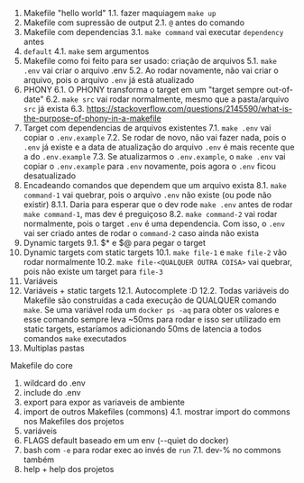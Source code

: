 1. Makefile "hello world"
  1.1. fazer maquiagem `make up`
2. Makefile com supressão de output
  2.1. `@` antes do comando
3. Makefile com dependencias
  3.1. `make command` vai executar `dependency` antes
4. `default`
  4.1. `make` sem argumentos
5. Makefile como foi feito para ser usado: criação de arquivos
  5.1. `make .env` vai criar o arquivo .env
  5.2. Ao rodar novamente, não vai criar o arquivo, pois o arquivo `.env` já está atualizado
6. PHONY
  6.1. O PHONY transforma o target em um "target sempre out-of-date"
  6.2. `make src` vai rodar normalmente, mesmo que a pasta/arquivo `src` já exista
  6.3. https://stackoverflow.com/questions/2145590/what-is-the-purpose-of-phony-in-a-makefile
7. Target com dependencias de arquivos existentes
  7.1. `make .env` vai copiar o `.env.example`
  7.2. Se rodar de novo, não vai fazer nada, pois o `.env` já existe e a data de atualização do arquivo `.env` é mais recente que a do `.env.example`
  7.3. Se atualizarmos o `.env.example`, o `make .env` vai copiar o `.env.example` para `.env` novamente, pois agora o `.env` ficou desatualizado
8. Encadeando comandos que dependem que um arquivo exista
  8.1. `make command-1` vai quebrar, pois o arquivo `.env` não existe (ou pode não existir)
    8.1.1. Daria para esperar que o dev rode `make .env` antes de rodar `make command-1`, mas dev é preguiçoso
  8.2. `make command-2` vai rodar normalmente, pois o target `.env` é uma dependencia. Com isso, o `.env` vai ser criado antes de rodar o `command-2` caso ainda não exista
9. Dynamic targets
  9.1. $* e $@ para pegar o target
10. Dynamic targets com static targets
  10.1. `make file-1` e `make file-2` vão rodar normalmente
  10.2. `make file-<QUALQUER OUTRA COISA>` vai quebrar, pois não existe um target para `file-3`
11. Variáveis
12. Variáveis + static targets
  12.1. Autocomplete :D
  12.2. Todas variáveis do Makefile são construídas a cada execução de QUALQUER comando `make`. Se uma variável roda um `docker ps -aq` para obter os valores e esse comando sempre leva ~50ms para rodar e isso ser utilizado em static targets, estaríamos adicionando 50ms de latencia a todos comandos `make` executados
13. Multiplas pastas

Makefile do core
1. wildcard do .env
2. include do .env
3. export para expor as variaveis de ambiente
4. import de outros Makefiles (commons)
  4.1. mostrar import do commons nos Makefiles dos projetos
5. variáveis
6. FLAGS default baseado em um env (--quiet do docker)
7. bash com `-e` para rodar exec ao invés de `run`
  7.1. dev-% no commons também
8. help + help dos projetos
